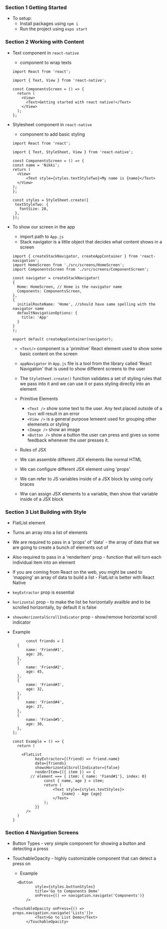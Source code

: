 ### Section 1 Getting Started

- To setup:
  - Install packages using `npm i`
  - Run the project using `expo start`

### Section 2 Working with Content

- Text component in `react-native`

  - component to wrap texts

  ```JSX
  import React from 'react';

  import { Text, View } from 'react-native';

  const ComponentsScreen = () => {
    return (
      <View>
        <Text>Getting started with react native!</Text>
      </View>
    );
  };
  ```

- Stylesheet component in `react-native`

  - component to add basic styling

  ```JSX
  import React from 'react';

  import { Text, StyleSheet, View } from 'react-native';

  const ComponentsScreen = () => {
  const name = 'Nikki';
  return (
  	<View>
  		<Text style={styles.textStyleTwo}>My name is {name}</Text>
  	</View>
  );
  };

  const styles = StyleSheet.create({
   textStyleTwo: {
     fontSize: 20,
   },
  });
  ```

- To show our screen in the app

  - import path to `App.js`
  - Stack navigator is a little object that decides what content shows in a screen

  ```JSX
  import { createStackNavigator, createAppContainer } from 'react-navigation';
  import HomeScreen from './src/screens/HomeScreen';
  import ComponentsScreen from './src/screens/ComponentScreen';

  const navigator = createStackNavigator(
  {
    Home: HomeScreen, // Home is the navigator name
    Components: ComponentsScreen,
  },
  {
    initialRouteName: 'Home', //should have same spelling with the navigator name
    defaultNavigationOptions: {
      title: 'App'
    }
  }
  );

  export default createAppContainer(navigator);

  ```

  - `<Text/>` component is a 'primitive' React element used to show some basic content on the screen
  - `appNavigator` in `App.js` file is a tool from the library called 'React Navigation' that is used to show different screens to the user
  - The `StyleSheet.create()` function validates a set of styling rules that we pass into it and we can use it or pass styling directly into an element

  - Primitive Elements

    - `<Text />` show some text to the user. Any text placed outside of a `Text` will result in an error
    - `<View />` is a general purpose lemeent used for grouping other elemenets or styling
    - `<Image />` show an image
    - `<Button />` show a button the user can press and gives us some feedback whenever the user presses it.

  - Rules of JSX
  - We can assemble different JSX elements like normal HTML
  - We can configure different JSX element using 'props'
  - We can refer to JS variables inside of a JSX block by using curly braces
  - Ww can assign JSX elements to a variable, then show that variable inside of a JSX block

### Section 3 List Building with Style

- FlatList element
- Turns an array into a list of elements
- We are required to pass in a 'props' of 'data' - the array of data that we are going to create a bunch of elements out of
- Also required to pass in a 'renderItem' prop - function that will turn each individual item into an element
- If you are coming from React on the web, you might be used to 'mapping' an array of data to build a list - FlatList is better with React Native
- `keyExtractor` prop is essential
- `horizontal` prop - to make the list be horizontally availble and to be scrolled horizontally, by default it is false
- `showsHorizontalScrollIndicator` prop - show/remove horizontal scroll indicator
- Example

  ```JSX
    	const friends = [
  	{
  		name: 'Friend#1',
  		age: 20,
  	},
  	{
  		name: 'Friend#2',
  		age: 45,
  	},
  	{
  		name: 'Friend#3',
  		age: 32,
  	},
  	{
  		name: 'Friend#4',
  		age: 27,
  	},
  	{
  		name: 'Friend#5',
  		age: 30,
  	},
  ];

  const Example = () => {
    return (

      <FlatList
  			keyExtractor={(friend) => friend.name}
  			data={friends}
  			showsHorizontalScrollIndicator={false}
  			renderItem={({ item }) => {
          // element === { item: { name: 'Fiend#1'}, index: 0}
  				const { name, age } = item;
  				return (
  					<Text style={styles.textStyles}>
  						{name} - Age {age}
  					</Text>
  				);
  			}}
  		/>
    )
  }

  ```

### Section 4 Navigation Screens

- Button Types - very simple component for showing a button and detecting a press
- TouchableOpacity - highly customizable component that can detect a press on

  - Example

  ```JSX
  	<Button
  			style={styles.buttonStyles}
  			title='Go to Components Demo'
  			onPress={() => navigation.navigate('Components')}
  		/>

  <TouchableOpacity onPress={() => props.navigation.navigate('Lists')}>
  			<Text>Go to List Demo</Text>
  		</TouchableOpacity>
  ```
